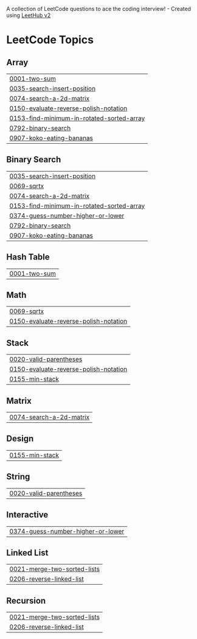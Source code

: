 A collection of LeetCode questions to ace the coding interview! - Created using [LeetHub v2](https://github.com/arunbhardwaj/LeetHub-2.0)
<!---LeetCode Topics Start-->
# LeetCode Topics
## Array
|  |
| ------- |
| [0001-two-sum](https://github.com/Moztafaa/LeetCode/tree/master/0001-two-sum) |
| [0035-search-insert-position](https://github.com/Moztafaa/LeetCode/tree/master/0035-search-insert-position) |
| [0074-search-a-2d-matrix](https://github.com/Moztafaa/LeetCode/tree/master/0074-search-a-2d-matrix) |
| [0150-evaluate-reverse-polish-notation](https://github.com/Moztafaa/LeetCode/tree/master/0150-evaluate-reverse-polish-notation) |
| [0153-find-minimum-in-rotated-sorted-array](https://github.com/Moztafaa/LeetCode/tree/master/0153-find-minimum-in-rotated-sorted-array) |
| [0792-binary-search](https://github.com/Moztafaa/LeetCode/tree/master/0792-binary-search) |
| [0907-koko-eating-bananas](https://github.com/Moztafaa/LeetCode/tree/master/0907-koko-eating-bananas) |
## Binary Search
|  |
| ------- |
| [0035-search-insert-position](https://github.com/Moztafaa/LeetCode/tree/master/0035-search-insert-position) |
| [0069-sqrtx](https://github.com/Moztafaa/LeetCode/tree/master/0069-sqrtx) |
| [0074-search-a-2d-matrix](https://github.com/Moztafaa/LeetCode/tree/master/0074-search-a-2d-matrix) |
| [0153-find-minimum-in-rotated-sorted-array](https://github.com/Moztafaa/LeetCode/tree/master/0153-find-minimum-in-rotated-sorted-array) |
| [0374-guess-number-higher-or-lower](https://github.com/Moztafaa/LeetCode/tree/master/0374-guess-number-higher-or-lower) |
| [0792-binary-search](https://github.com/Moztafaa/LeetCode/tree/master/0792-binary-search) |
| [0907-koko-eating-bananas](https://github.com/Moztafaa/LeetCode/tree/master/0907-koko-eating-bananas) |
## Hash Table
|  |
| ------- |
| [0001-two-sum](https://github.com/Moztafaa/LeetCode/tree/master/0001-two-sum) |
## Math
|  |
| ------- |
| [0069-sqrtx](https://github.com/Moztafaa/LeetCode/tree/master/0069-sqrtx) |
| [0150-evaluate-reverse-polish-notation](https://github.com/Moztafaa/LeetCode/tree/master/0150-evaluate-reverse-polish-notation) |
## Stack
|  |
| ------- |
| [0020-valid-parentheses](https://github.com/Moztafaa/LeetCode/tree/master/0020-valid-parentheses) |
| [0150-evaluate-reverse-polish-notation](https://github.com/Moztafaa/LeetCode/tree/master/0150-evaluate-reverse-polish-notation) |
| [0155-min-stack](https://github.com/Moztafaa/LeetCode/tree/master/0155-min-stack) |
## Matrix
|  |
| ------- |
| [0074-search-a-2d-matrix](https://github.com/Moztafaa/LeetCode/tree/master/0074-search-a-2d-matrix) |
## Design
|  |
| ------- |
| [0155-min-stack](https://github.com/Moztafaa/LeetCode/tree/master/0155-min-stack) |
## String
|  |
| ------- |
| [0020-valid-parentheses](https://github.com/Moztafaa/LeetCode/tree/master/0020-valid-parentheses) |
## Interactive
|  |
| ------- |
| [0374-guess-number-higher-or-lower](https://github.com/Moztafaa/LeetCode/tree/master/0374-guess-number-higher-or-lower) |
## Linked List
|  |
| ------- |
| [0021-merge-two-sorted-lists](https://github.com/Moztafaa/LeetCode/tree/master/0021-merge-two-sorted-lists) |
| [0206-reverse-linked-list](https://github.com/Moztafaa/LeetCode/tree/master/0206-reverse-linked-list) |
## Recursion
|  |
| ------- |
| [0021-merge-two-sorted-lists](https://github.com/Moztafaa/LeetCode/tree/master/0021-merge-two-sorted-lists) |
| [0206-reverse-linked-list](https://github.com/Moztafaa/LeetCode/tree/master/0206-reverse-linked-list) |
<!---LeetCode Topics End-->